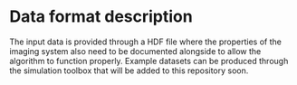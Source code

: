 # Data format description

The input data is provided through a HDF file where the properties of the imaging system also need to be documented alongside to allow the algorithm to function properly. Example datasets can be produced through the simulation toolbox that will be added to this repository soon.